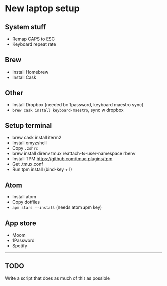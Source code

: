 # New laptop setup

## System stuff
- Remap CAPS to ESC
- Keyboard repeat rate

## Brew
- Install Homebrew
- Install Cask

## Other
- Install Dropbox (needed bc 1password, keyboard maestro sync)
- `brew cask install keyboard-maestro`, sync w dropbox

## Setup terminal
- brew cask install iterm2
- Install omyzshell
- Copy `.zshrc`
- brew install direnv tmux reattach-to-user-namespace rbenv
- Install TPM https://github.com/tmux-plugins/tpm
- Get .tmux.conf
- Run tpm install (bind-key + I)
  
## Atom
- Install atom
- Copy dotfiles
- `apm stars --install` (needs atom apm key)

 
## App store

- Moom
- 1Password 
- Spotify


--- 

## TODO
Write a script that does as much of this as possible
